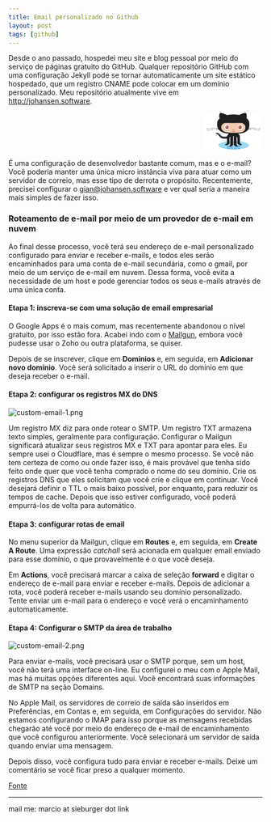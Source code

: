 ```yaml
---
title: Email personalizado no Github
layout: post
tags: [github]
---
```

Desde o ano passado, hospedei meu site e blog pessoal por meio do serviço de páginas gratuito do GitHub. Qualquer repositório GitHub com uma configuração Jekyll pode se tornar automaticamente um site estático hospedado, que um registro CNAME pode colocar em um domínio personalizado. Meu repositório atualmente vive em http://johansen.software.

<p align="right">
  <img width="115" height="75" src="/images/Octocat.png">
</p>

É uma configuração de desenvolvedor bastante comum, mas e o e-mail? Você poderia manter uma única micro instância viva para atuar como um servidor de correio, mas esse tipo de derrota o propósito. Recentemente, precisei configurar o gian@johansen.software e ver qual seria a maneira mais simples de fazer isso.

### Roteamento de e-mail por meio de um provedor de e-mail em nuvem

Ao final desse processo, você terá seu endereço de e-mail personalizado configurado para enviar e receber e-mails, e todos eles serão encaminhados para uma conta de e-mail secundária, como o gmail, por meio de um serviço de e-mail em nuvem. Dessa forma, você evita a necessidade de um host e pode gerenciar todos os seus e-mails através de uma única conta.

#### Etapa 1: inscreva-se com uma solução de email empresarial

O Google Apps é o mais comum, mas recentemente abandonou o nível gratuito, por isso estão fora. Acabei indo com o [Mailgun](https://www.mailgun.com/), embora você pudesse usar o Zoho ou outra plataforma, se quiser.

Depois de se inscrever, clique em **Domínios** e, em seguida, em **Adicionar novo domínio**. Você será solicitado a inserir o URL do domínio em que deseja receber o e-mail.

#### Etapa 2: configurar os registros MX do DNS

![custom-email-1.png](https://cdn-images-1.medium.com/max/1200/1*1L6pYQbzsc5-fs0Q6TFXOQ.png)

Um registro MX diz para onde rotear o SMTP. Um registro TXT armazena texto simples, geralmente para configuração. Configurar o Mailgun significará atualizar seus registros MX e TXT para apontar para eles.
Eu sempre usei o Cloudflare, mas é sempre o mesmo processo. Se você não tem certeza de como ou onde fazer isso, é mais provável que tenha sido feito onde quer que você tenha comprado o nome do seu domínio.
Crie os registros DNS que eles solicitam que você crie e clique em continuar. Você desejará definir o TTL o mais baixo possível, por enquanto, para reduzir os tempos de cache. Depois que isso estiver configurado, você poderá empurrá-los de volta para automático.

#### Etapa 3: configurar rotas de email

No menu superior da Mailgun, clique em **Routes** e, em seguida, em **Create A Route**. Uma expressão *catchall* será acionada em qualquer email enviado para esse domínio, o que provavelmente é o que você deseja.

Em **Actions**, você precisará marcar a caixa de seleção **forward** e digitar o endereço de e-mail para enviar e receber e-mails. Depois de adicionar a rota, você poderá receber e-mails usando seu domínio personalizado. Tente enviar um e-mail para o endereço e você verá o encaminhamento automaticamente.

#### Etapa 4: Configurar o SMTP da área de trabalho

![custom-email-2.png](https://cdn-images-1.medium.com/max/1200/1*uYVg05gp9Mq-vidixgskoA.png)

Para enviar e-mails, você precisará usar o SMTP porque, sem um host, você não terá uma interface on-line. Eu configurei o meu com o Apple Mail, mas há muitas opções diferentes aqui. Você encontrará suas informações de SMTP na seção Domains.

No Apple Mail, os servidores de correio de saída são inseridos em Preferências, em Contas e, em seguida, em Configurações do servidor. Não estamos configurando o IMAP para isso porque as mensagens recebidas chegarão até você por meio do endereço de e-mail de encaminhamento que você configurou anteriormente. Você selecionará um servidor de saída quando enviar uma mensagem.

Depois disso, você configura tudo para enviar e receber e-mails. Deixe um comentário se você ficar preso a qualquer momento.

[Fonte](https://blog.johansen.software/custom-email-domain-via-gmail-when-github-pages-is-your-web-host-e4a9d7e03d36)

***
mail me: marcio at sieburger dot link